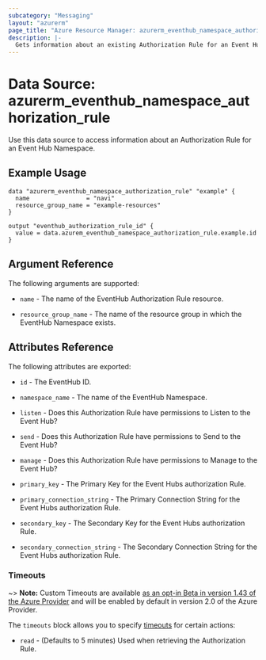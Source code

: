 ```yaml
---
subcategory: "Messaging"
layout: "azurerm"
page_title: "Azure Resource Manager: azurerm_eventhub_namespace_authorization_rule"
description: |-
  Gets information about an existing Authorization Rule for an Event Hub Namespace.
---
```


# Data Source: azurerm_eventhub_namespace_authorization_rule

Use this data source to access information about an Authorization Rule for an Event Hub Namespace.

## Example Usage

```hcl
data "azurerm_eventhub_namespace_authorization_rule" "example" {
  name                = "navi"
  resource_group_name = "example-resources"
}

output "eventhub_authorization_rule_id" {
  value = data.azurem_eventhub_namespace_authorization_rule.example.id
}
```

## Argument Reference

The following arguments are supported:

* `name` - The name of the EventHub Authorization Rule resource. 

* `resource_group_name` - The name of the resource group in which the EventHub Namespace exists.

## Attributes Reference

The following attributes are exported:

* `id` - The EventHub ID.

* `namespace_name` - The name of the EventHub Namespace. 

* `listen` - Does this Authorization Rule have permissions to Listen to the Event Hub?

* `send` - Does this Authorization Rule have permissions to Send to the Event Hub?

* `manage` - Does this Authorization Rule have permissions to Manage to the Event Hub?

* `primary_key` - The Primary Key for the Event Hubs authorization Rule.

* `primary_connection_string` - The Primary Connection String for the Event Hubs authorization Rule.

* `secondary_key` - The Secondary Key for the Event Hubs authorization Rule.

* `secondary_connection_string` - The Secondary Connection String for the Event Hubs authorization Rule.


### Timeouts

~> **Note:** Custom Timeouts are available [as an opt-in Beta in version 1.43 of the Azure Provider](/docs/providers/azurerm/guides/2.0-beta.html) and will be enabled by default in version 2.0 of the Azure Provider.

The `timeouts` block allows you to specify [timeouts](https://www.terraform.io/docs/configuration/resources.html#timeouts) for certain actions:

* `read` - (Defaults to 5 minutes) Used when retrieving the Authorization Rule.
